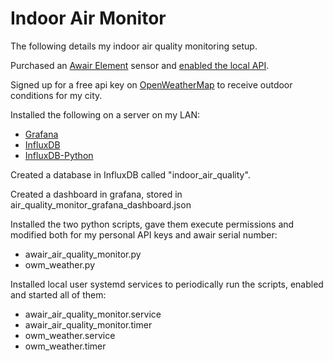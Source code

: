 Indoor Air Monitor
==================

The following details my indoor air quality monitoring setup.

Purchased an [Awair Element](https://www.getawair.com/home/element) sensor and [enabled the local API](https://support.getawair.com/hc/en-us/articles/360049221014-Awair-Local-API-Feature).

Signed up for a free api key on [OpenWeatherMap](https://openweathermap.org/) to receive outdoor conditions for my city.

Installed the following on a server on my LAN:

* [Grafana](https://grafana.com/)
* [InfluxDB](https://www.influxdata.com)
* [InfluxDB-Python](https://github.com/influxdata/influxdb-python)

Created a database in InfluxDB called "indoor_air_quality".

Created a dashboard in grafana, stored in air_quality_monitor_grafana_dashboard.json

Installed the two python scripts, gave them execute permissions and modified both for my personal API keys and awair serial number:

* awair_air_quality_monitor.py
* owm_weather.py

Installed local user systemd services to periodically run the scripts, enabled and started all of them:

* awair_air_quality_monitor.service
* awair_air_quality_monitor.timer
* owm_weather.service
* owm_weather.timer

